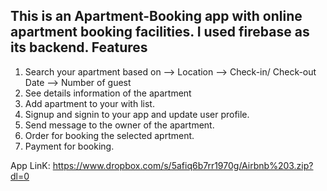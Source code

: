 This is an Apartment-Booking app with online apartment booking facilities. I used firebase as its backend.
Features
-------------------------
1. Search your apartment based on
   --> Location
  --> Check-in/ Check-out Date
  --> Number of guest
2. See details information of the apartment
3. Add apartment to your with list.
4. Signup and signin to your app and update user profile.
5. Send message to the owner of the apartment. 
6. Order for booking the selected aprtment.
7. Payment for booking.

App LinK:
https://www.dropbox.com/s/5afiq6b7rr1970g/Airbnb%203.zip?dl=0
